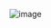 ![image](https://github.com/kathryntoney/kathryntoney/assets/127783825/e9390696-c14c-4114-adfd-de1771870e46)
